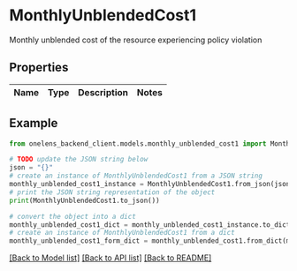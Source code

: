 # MonthlyUnblendedCost1

Monthly unblended cost of the resource experiencing policy violation

## Properties

Name | Type | Description | Notes
------------ | ------------- | ------------- | -------------

## Example

```python
from onelens_backend_client.models.monthly_unblended_cost1 import MonthlyUnblendedCost1

# TODO update the JSON string below
json = "{}"
# create an instance of MonthlyUnblendedCost1 from a JSON string
monthly_unblended_cost1_instance = MonthlyUnblendedCost1.from_json(json)
# print the JSON string representation of the object
print(MonthlyUnblendedCost1.to_json())

# convert the object into a dict
monthly_unblended_cost1_dict = monthly_unblended_cost1_instance.to_dict()
# create an instance of MonthlyUnblendedCost1 from a dict
monthly_unblended_cost1_form_dict = monthly_unblended_cost1.from_dict(monthly_unblended_cost1_dict)
```
[[Back to Model list]](../README.md#documentation-for-models) [[Back to API list]](../README.md#documentation-for-api-endpoints) [[Back to README]](../README.md)


